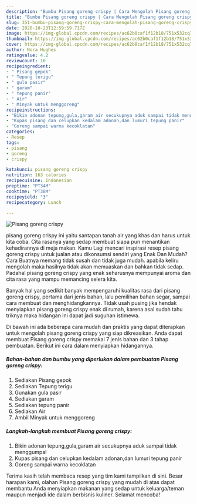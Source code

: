 ```yaml
---
description: "Bumbu Pisang goreng crispy | Cara Mengolah Pisang goreng crispy Yang Enak Banget"
title: "Bumbu Pisang goreng crispy | Cara Mengolah Pisang goreng crispy Yang Enak Banget"
slug: 351-bumbu-pisang-goreng-crispy-cara-mengolah-pisang-goreng-crispy-yang-enak-banget
date: 2020-10-23T12:59:59.717Z
image: https://img-global.cpcdn.com/recipes/ac62b0caf1f12b18/751x532cq70/pisang-goreng-crispy-foto-resep-utama.jpg
thumbnail: https://img-global.cpcdn.com/recipes/ac62b0caf1f12b18/751x532cq70/pisang-goreng-crispy-foto-resep-utama.jpg
cover: https://img-global.cpcdn.com/recipes/ac62b0caf1f12b18/751x532cq70/pisang-goreng-crispy-foto-resep-utama.jpg
author: Nora Hughes
ratingvalue: 4.2
reviewcount: 10
recipeingredient:
- " Pisang gepok"
- " Tepung terigu"
- " gula pasir"
- " garam"
- " tepung panir"
- " Air"
- " Minyak untuk menggoreng"
recipeinstructions:
- "Bikin adonan tepung,gula,garam air secukupnya aduk sampai tidak menggumpal"
- "Kupas pisang dan celupkan kedalam adonan,dan lumuri tepung panir"
- "Goreng sampai warna kecoklatan"
categories:
- Resep
tags:
- pisang
- goreng
- crispy

katakunci: pisang goreng crispy 
nutrition: 163 calories
recipecuisine: Indonesian
preptime: "PT34M"
cooktime: "PT38M"
recipeyield: "3"
recipecategory: Lunch

---
```



![Pisang goreng crispy](https://img-global.cpcdn.com/recipes/ac62b0caf1f12b18/751x532cq70/pisang-goreng-crispy-foto-resep-utama.jpg)


pisang goreng crispy ini yaitu santapan tanah air yang khas dan harus untuk kita coba. Cita rasanya yang sedap membuat siapa pun menantikan kehadirannya di meja makan.
Kamu Lagi mencari inspirasi resep pisang goreng crispy untuk jualan atau dikonsumsi sendiri yang Enak Dan Mudah? Cara Buatnya memang tidak susah dan tidak juga mudah. apabila keliru mengolah maka hasilnya tidak akan memuaskan dan bahkan tidak sedap. Padahal pisang goreng crispy yang enak seharusnya mempunyai aroma dan cita rasa yang mampu memancing selera kita.

Banyak hal yang sedikit banyak mempengaruhi kualitas rasa dari pisang goreng crispy, pertama dari jenis bahan, lalu pemilihan bahan segar, sampai cara membuat dan menghidangkannya. Tidak usah pusing jika hendak menyiapkan pisang goreng crispy enak di rumah, karena asal sudah tahu triknya maka hidangan ini dapat jadi suguhan istimewa.




Di bawah ini ada beberapa cara mudah dan praktis yang dapat diterapkan untuk mengolah pisang goreng crispy yang siap dikreasikan. Anda dapat membuat Pisang goreng crispy memakai 7 jenis bahan dan 3 tahap pembuatan. Berikut ini cara dalam menyiapkan hidangannya.

<!--inarticleads1-->

##### Bahan-bahan dan bumbu yang diperlukan dalam pembuatan Pisang goreng crispy:

1. Sediakan  Pisang gepok
1. Sediakan  Tepung terigu
1. Gunakan  gula pasir
1. Sediakan  garam
1. Sediakan  tepung panir
1. Sediakan  Air
1. Ambil  Minyak untuk menggoreng




<!--inarticleads2-->

##### Langkah-langkah membuat Pisang goreng crispy:

1. Bikin adonan tepung,gula,garam air secukupnya aduk sampai tidak menggumpal
1. Kupas pisang dan celupkan kedalam adonan,dan lumuri tepung panir
1. Goreng sampai warna kecoklatan




Terima kasih telah membaca resep yang tim kami tampilkan di sini. Besar harapan kami, olahan Pisang goreng crispy yang mudah di atas dapat membantu Anda menyiapkan makanan yang sedap untuk keluarga/teman maupun menjadi ide dalam berbisnis kuliner. Selamat mencoba!
